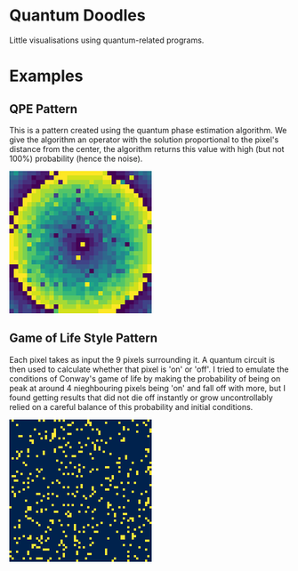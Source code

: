 # Quantum Doodles
Little visualisations using quantum-related programs. 

# Examples

## QPE Pattern

This is a pattern created using the quantum phase estimation algorithm. We give the algorithm an operator with the solution proportional to the pixel's distance from the center, the algorithm returns this value with high (but not 100%) probability (hence the noise).

![QPE pattern](examples/qpe_animation_perfect.gif)

## Game of Life Style Pattern

Each pixel takes as input the 9 pixels surrounding it. A quantum circuit is then used to calculate whether that pixel is 'on' or 'off'. I tried to emulate the conditions of Conway's game of life by making the probability of being on peak at around 4 nieghbouring pixels being 'on' and fall off with more, but I found getting results that did not die off instantly or grow uncontrollably relied on a careful balance of this probability and initial conditions.

![Game of life pattern 1](examples/gol_theta_0.46.gif)
